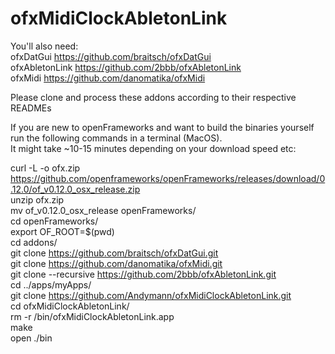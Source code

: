 # ofxMidiClockAbletonLink

You'll also need:<br>
ofxDatGui       https://github.com/braitsch/ofxDatGui<br>
ofxAbletonLink  https://github.com/2bbb/ofxAbletonLink<br>
ofxMidi         https://github.com/danomatika/ofxMidi<br>

Please clone and process these addons according to their respective READMEs  
  


  
If you are new to openFrameworks and want to build the binaries yourself run the following commands in a terminal (MacOS).  
It might take ~10-15 minutes depending on your download speed etc:

curl -L -o ofx.zip https://github.com/openframeworks/openFrameworks/releases/download/0.12.0/of_v0.12.0_osx_release.zip   
unzip ofx.zip  
mv of_v0.12.0_osx_release openFrameworks/   
cd openFrameworks/   
export OF_ROOT=$(pwd)   
cd addons/   
git clone https://github.com/braitsch/ofxDatGui.git   
git clone https://github.com/danomatika/ofxMidi.git   
git clone --recursive https://github.com/2bbb/ofxAbletonLink.git   
cd ../apps/myApps/   
git clone https://github.com/Andymann/ofxMidiClockAbletonLink.git   
cd ofxMidiClockAbletonLink/   
rm -r /bin/ofxMidiClockAbletonLink.app   
make   
open ./bin    
